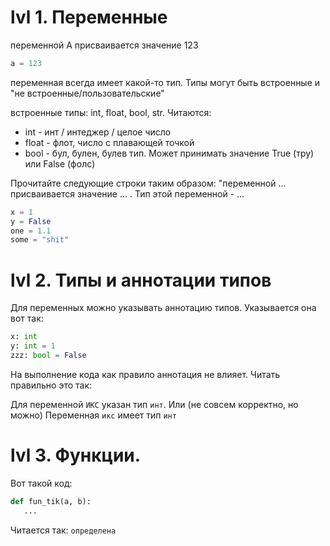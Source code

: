 # lvl 1. Переменные

переменной А присваивается значение 123
```python
a = 123
```
переменная всегда имеет какой-то тип. Типы могут быть встроенные и "не встроенные/пользовательские"

встроенные типы: int, float, bool, str. Читаются:
 - int - инт / интеджер / целое число
 - float - флот, число с плавающей точкой
 - bool - бул, булен, булев тип. Может принимать значение True (тру) или False (фолс)

Прочитайте следующие строки таким образом: "переменной ... присваивается значение ... . Тип этой переменной - ...
```python
x = 1
y = False
one = 1.1
some = "shit"
```

# lvl 2. Типы и аннотации типов
Для переменных можно указывать аннотацию типов. Указывается она вот так:
```python
x: int
y: int = 1
zzz: bool = False
```
На выполнение кода как правило аннотация не влияет. Читать правильно это так:

Для переменной `ИКС` указан тип `инт`. Или (не совсем корректно, но можно) 
Переменная `икс` имеет тип `инт`

# lvl 3. Функции.
Вот такой код:
```python
def fun_tik(a, b):
   ...
```
Читается так: `определена`
